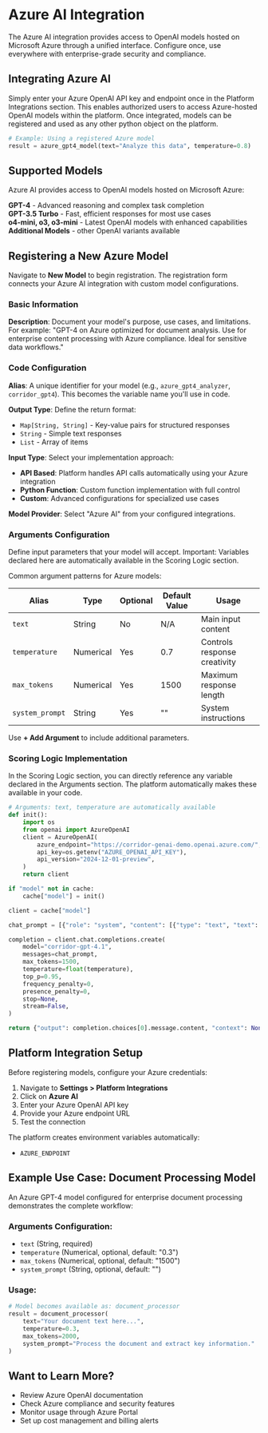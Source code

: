# Azure AI Integration

The Azure AI integration provides access to OpenAI models hosted on Microsoft Azure through a unified interface. Configure once, use everywhere with enterprise-grade security and compliance.

## Integrating Azure AI

Simply enter your Azure OpenAI API key and endpoint once in the Platform Integrations section. This enables authorized users to access Azure-hosted OpenAI models within the platform. Once integrated, models can be registered and used as any other python object on the platform.

```python
# Example: Using a registered Azure model
result = azure_gpt4_model(text="Analyze this data", temperature=0.8)
```

## Supported Models

Azure AI provides access to OpenAI models hosted on Microsoft Azure:

**GPT-4** - Advanced reasoning and complex task completion  
**GPT-3.5 Turbo** - Fast, efficient responses for most use cases  
**o4-mini, o3, o3-mini** - Latest OpenAI models with enhanced capabilities  
**Additional Models** - other OpenAI variants available

## Registering a New Azure Model

Navigate to **New Model** to begin registration. The registration form connects your Azure AI integration with custom model configurations.

### Basic Information

**Description**: Document your model's purpose, use cases, and limitations. For example: "GPT-4 on Azure optimized for document analysis. Use for enterprise content processing with Azure compliance. Ideal for sensitive data workflows."

### Code Configuration

**Alias**: A unique identifier for your model (e.g., `azure_gpt4_analyzer`, `corridor_gpt4`). This becomes the variable name you'll use in code.

**Output Type**: Define the return format:
- `Map[String, String]` - Key-value pairs for structured responses
- `String` - Simple text responses
- `List` - Array of items

**Input Type**: Select your implementation approach:
- **API Based**: Platform handles API calls automatically using your Azure integration
- **Python Function**: Custom function implementation with full control
- **Custom**: Advanced configurations for specialized use cases

**Model Provider**: Select "Azure AI" from your configured integrations.

### Arguments Configuration

Define input parameters that your model will accept. Important: Variables declared here are automatically available in the Scoring Logic section.

Common argument patterns for Azure models:

| Alias | Type | Optional | Default Value | Usage |
|-------|------|----------|---------------|-------|
| `text` | String | No | N/A | Main input content |
| `temperature` | Numerical | Yes | 0.7 | Controls response creativity |
| `max_tokens` | Numerical | Yes | 1500 | Maximum response length |
| `system_prompt` | String | Yes | "" | System instructions |

Use **+ Add Argument** to include additional parameters.

### Scoring Logic Implementation

In the Scoring Logic section, you can directly reference any variable declared in the Arguments section. The platform automatically makes these available in your code.

```python
# Arguments: text, temperature are automatically available
def init():
    import os
    from openai import AzureOpenAI
    client = AzureOpenAI(
        azure_endpoint="https://corridor-genai-demo.openai.azure.com/",
        api_key=os.getenv("AZURE_OPENAI_API_KEY"),
        api_version="2024-12-01-preview",
    )
    return client

if "model" not in cache:
    cache["model"] = init()

client = cache["model"]

chat_prompt = [{"role": "system", "content": [{"type": "text", "text": text}]}]

completion = client.chat.completions.create(
    model="corridor-gpt-4.1",
    messages=chat_prompt,
    max_tokens=1500,
    temperature=float(temperature),
    top_p=0.95,
    frequency_penalty=0,
    presence_penalty=0,
    stop=None,
    stream=False,
)

return {"output": completion.choices[0].message.content, "context": None}
```

## Platform Integration Setup

Before registering models, configure your Azure credentials:

1. Navigate to **Settings > Platform Integrations**
2. Click on **Azure AI**
3. Enter your Azure OpenAI API key
4. Provide your Azure endpoint URL
5. Test the connection

The platform creates environment variables automatically:
- `AZURE_ENDPOINT`

## Example Use Case: Document Processing Model

An Azure GPT-4 model configured for enterprise document processing demonstrates the complete workflow:

### Arguments Configuration:
- `text` (String, required)
- `temperature` (Numerical, optional, default: "0.3")
- `max_tokens` (Numerical, optional, default: "1500")
- `system_prompt` (String, optional, default: "")

### Usage:
```python
# Model becomes available as: document_processor
result = document_processor(
    text="Your document text here...",
    temperature=0.3,
    max_tokens=2000,
    system_prompt="Process the document and extract key information."
)
```

## Want to Learn More?

- Review Azure OpenAI documentation
- Check Azure compliance and security features
- Monitor usage through Azure Portal
- Set up cost management and billing alerts